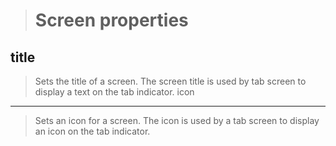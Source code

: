 >Screen properties
>=================
>
title
-----
>Sets the title of a screen. The screen title is used by tab screen to display a text on the tab indicator.
icon
----
>Sets an icon for a screen. The icon is used by a tab screen to display an icon on the tab indicator.
